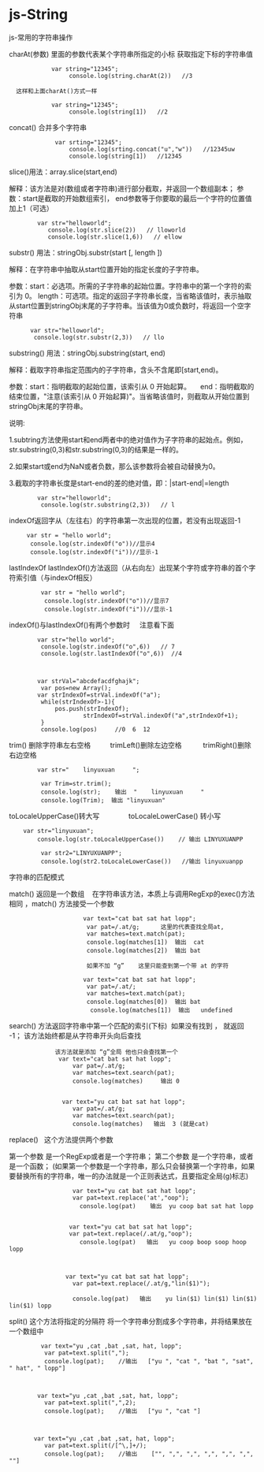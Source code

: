 # js-String
js-常用的字符串操作



charAt(参数)  里面的参数代表某个字符串所指定的小标    获取指定下标的字符串值


                var string="12345";
                     console.log(string.charAt(2))   //3

      这样和上面charAt()方式一样
      
                var string="12345";
                     console.log(string[1])   //2
                     
                     
                     
 concat() 合并多个字符串  

                 var srting="12345";
                     console.log(srting.concat("u","w"))   //12345uw
                     console.log(string[1])   //12345 
                     
                     
                     
slice()用法：array.slice(start,end)

解释：该方法是对(数组或者字符串)进行部分截取，并返回一个数组副本；
参数：start是截取的开始数组索引，
     end参数等于你要取的最后一个字符的位置值加上1（可选）            
            
            var str="helloworld";
               console.log(str.slice(2))   // lloworld
               console.log(str.slice(1,6))   // ellow
		  	
                     
                    
substr()  用法：stringObj.substr(start [, length ])

解释：在字符串中抽取从start位置开始的指定长度的子字符串。

参数：start：必选项。所需的子字符串的起始位置。字符串中的第一个字符的索引为 0。
     length：可选项。指定的返回子字符串长度，当省略该值时，表示抽取从start位置到stringObj末尾的子字符串。当该值为0或负数时，将返回一个空字符串                    

          var str="helloworld";
           console.log(str.substr(2,3))   // llo	    
           
	   

substring() 用法：stringObj.substring(start, end)

解释：截取字符串指定范围内的子字符串，含头不含尾即[start,end)。

参数：start：指明截取的起始位置，该索引从 0 开始起算。
     end：指明截取的结束位置，"注意(该索引从 0 开始起算)"。当省略该值时，则截取从开始位置到stringObj末尾的字符串。
     

说明:

1.subtring方法使用start和end两者中的绝对值作为子字符串的起始点。例如，str.substring(0,3)和str.substring(0,3)的结果是一样的。

2.如果start或end为NaN或者负数，那么该参数将会被自动替换为0。

3.截取的字符串长度是start-end的差的绝对值，即：|start-end|=length     
	   
	   
	   
		  	var str="helloworld";
		  	 console.log(str.substring(2,3))   // l
	   
	   
	   
 indexOf返回字从（左往右）的字符串第一次出现的位置，若没有出现返回-1  

		 var str = "hello world";
		  console.log(str.indexOf("o"))//显示4
		  console.log(str.indexOf("i"))//显示-1                    


lastIndexOf
lastIndexOf()方法返回（从右向左）出现某个字符或字符串的首个字符索引值（与indexOf相反）

			 var str = "hello world";
			  console.log(str.indexOf("o"))//显示7
			  console.log(str.indexOf("i"))//显示-1  
		

indexOf()与lastIndexOf()有两个参数时     注意看下面


		  	var str="hello world";
		  	 console.log(str.indexOf("o",6))   // 7
		  	 console.log(str.lastIndexOf("o",6))  //4


                     
		  	var strVal="abcdefacdfghajk";
		  	 var pos=new Array();
		  	var strIndexOf=strVal.indexOf("a");
		  	 while(strIndexOf>-1){
		  	 	 pos.push(strIndexOf);
                         strIndexOf=strVal.indexOf("a",strIndexOf+1);
		  	 }
		  	 console.log(pos)     //0  6  12


trim() 删除字符串左右空格          trimLeft()删除左边空格           trimRight()删除右边空格


			var str="    linyuxuan     ";
			
			 var Trim=str.trim();
			 console.log(str);    输出  "    linyuxuan     "
			 console.log(Trim);  输出 "linyuxuan"

toLocaleUpperCase()转大写                toLocaleLowerCase() 转小写


		var str="linyuxuan";
          	console.log(str.toLocaleUpperCase())    // 输出 LINYUXUANPP
          	
          	 var str2="LINYUXUANPP";
          	 console.log(str2.toLocaleLowerCase())   //输出 linyuxuanpp
		 

字符串的匹配模式

match()  返回是一个数组     在字符串该方法，本质上与调用RegExp的exec()方法相同 ，match() 方法接受一个参数





						 var text="cat bat sat hat lopp";
						  var pat=/.at/g;      这里的代表查找全局at,
						  var matches=text.match(pat);
						  console.log(matches[1])  输出  cat
						  console.log(matches[2])  输出 bat

					      如果不加 “g”    这里只能查到第一个带 at 的字符

					     var text="cat bat sat hat lopp";
						  var pat=/.at/;  
						  var matches=text.match(pat);
						  console.log(matches[0])  输出 bat
						   console.log(matches[1])  输出   undefined 
				   
				   
				   

search() 方法返回字符串中第一个匹配的索引(下标)  如果没有找到 ， 就返回 -1； 该方法始终都是从字符串开头向后查找



				 该方法就是添加 “g”全局 他也只会查找第一个
				  var text="cat bat sat hat lopp";
					  var pat=/.at/g;
					  var matches=text.search(pat);
					  console.log(matches)     输出 0


				   var text="yu cat bat sat hat lopp";
					  var pat=/.at/g;
					  var matches=text.search(pat);
					  console.log(matches)   输出  3 (就是cat)


replace()   这个方法提供两个参数 
         
 第一个参数 是一个RegExp或者是一个字符串；
 第二个参数 是一个字符串，或者是一个函数；
(如果第一个参数是一个字符串，那么只会替换第一个字符串，如果要替换所有的字符串，唯一的办法就是一个正则表达式，且要指定全局(g)标志)


	 
	 
	 
					  var text="yu cat bat sat hat lopp";
					  var pat=text.replace('at',"oop");
					    console.log(pat)    输出  yu coop bat sat hat lopp


					 var text="yu cat bat sat hat lopp";
					 var pat=text.replace(/.at/g,"oop");   
					    console.log(pat)   输出   yu coop boop soop hoop lopp 



					var text="yu cat bat sat hat lopp";
					  var pat=text.replace(/.at/g,"lin($1)");  

					  console.log(pat)   输出    yu lin($1) lin($1) lin($1) lin($1) lopp
	 
	 
	 
split()  这个方法将指定的分隔符 将一个字符串分割成多个字符串，并将结果放在一个数组中	 
	 
	 
	 
	         var text="yu ,cat ,bat ,sat, hat, lopp";
          	  var pat=text.split(",");
          	  console.log(pat);    //输出   ["yu ", "cat ", "bat ", "sat", " hat", " lopp"]


	 
	        var text="yu ,cat ,bat ,sat, hat, lopp";
          	  var pat=text.split(",",2);
          	  console.log(pat);    //输出   ["yu ", "cat "]
	 
	    
	     
	       var text="yu ,cat ,bat ,sat, hat, lopp";
          	  var pat=text.split(/[^\,]+/);
          	  console.log(pat);    //输出    ["", ",", ",", ",", ",", ",", ""] 
	 
	 

